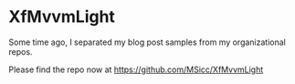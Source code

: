 # XfMvvmLight

Some time ago, I separated my blog post samples from my organizational repos.

Please find the repo now at https://github.com/MSicc/XfMvvmLight
